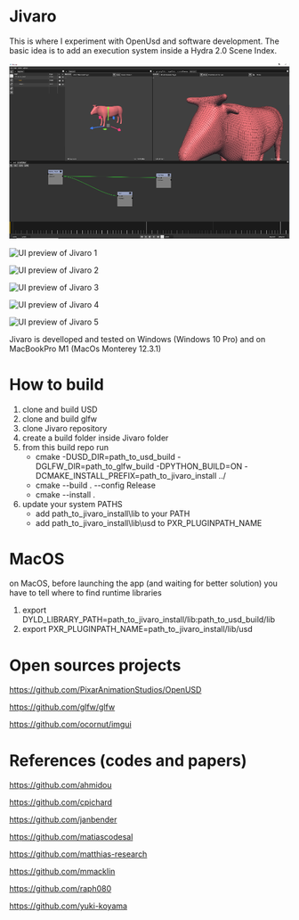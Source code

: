 # Jivaro

This is where I experiment with OpenUsd and software development.
The basic idea is to add an execution system inside a Hydra 2.0 Scene Index.

![UI preview of Jivaro 0](images/jivaro.png)

![UI preview of Jivaro 1](images/NGlfc5s1.gif)

![UI preview of Jivaro 2](images/1C3Tsa1W.gif)

![UI preview of Jivaro 3](images/09c9751i.gif)

![UI preview of Jivaro 4](images/frEI1ERm.gif)

![UI preview of Jivaro 5](images/Qp39YGzu.gif)



Jivaro is develloped and tested on Windows (Windows 10 Pro) and on MacBookPro M1 (MacOs Monterey 12.3.1)

# How to build
1. clone and build USD
2. clone and build glfw
3. clone Jivaro repository
4. create a build folder inside Jivaro folder
5. from this build repo run
    - cmake -DUSD_DIR=path_to_usd_build -DGLFW_DIR=path_to_glfw_build -DPYTHON_BUILD=ON -DCMAKE_INSTALL_PREFIX=path_to_jivaro_install ../
    - cmake --build . --config Release
    - cmake --install .
6. update your system PATHS
    - add path_to_jivaro_install\lib to your PATH
    - add path_to_jivaro_install\lib\usd to PXR_PLUGINPATH_NAME


# MacOS 
on MacOS, before launching the app (and waiting for better solution) you have to tell where to find runtime libraries

1. export DYLD_LIBRARY_PATH=path_to_jivaro_install/lib:path_to_usd_build/lib               
2. export PXR_PLUGINPATH_NAME=path_to_jivaro_install/lib/usd


# Open sources projects
https://github.com/PixarAnimationStudios/OpenUSD

https://github.com/glfw/glfw

https://github.com/ocornut/imgui

# References (codes and papers)
https://github.com/ahmidou

https://github.com/cpichard

https://github.com/janbender

https://github.com/matiascodesal

https://github.com/matthias-research

https://github.com/mmacklin

https://github.com/raph080

https://github.com/yuki-koyama
